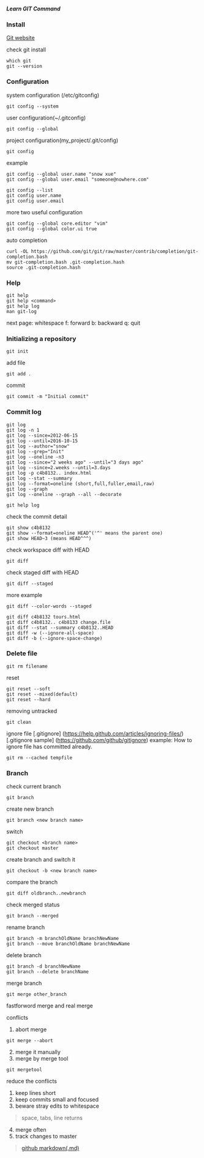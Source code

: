 ##### Learn GIT Command

### Install
[Git website](http://git-scm.com)

check git install
```
which git
git --version
```

### Configuration

system configuration (/etc/gitconfig)
```
git config --system
```

user configuration(~/.gitconfig)
```
git config --global
```

project configuration(my_project/.git/config)
```
git config
```

example
```
git config --global user.name "snow xue"
git config --global user.email "someone@nowhere.com"

git config --list
git config user.name
git config user.email
```

more two useful configuration
```
git config --global core.editor "vim"
git config --global color.ui true
```

auto completion
```
curl -OL https://github.com/git/git/raw/master/contrib/completion/git-completion.bash
mv git-completion.bash .git-completion.hash
source .git-completion.hash
```

### Help
```
git help
git help <command>
git help log
man git-log

```
next page: whitespace
f: forward
b: backward
q: quit


### Initializing a repository
```
git init

```

add file
```
git add .
```
commit
```
git commit -m "Initial commit"
```


### Commit log
```
git log
git log -n 1
git log --since=2012-06-15
git log --until=2016-10-15
git log --author="snow"
git log --grep="Init"
git log --oneline -n3
git log --since="2 weeks ago" --until="3 days ago"
git log --since=2.weeks --until=3.days
git log -p c4b8132.. index.html
git log --stat --summary
git log --format=oneline (short,full,fuller,email,raw)
git log --graph
git log --oneline --graph --all --decorate

git help log
```
check the commit detail
```
git show c4b8132
git show --format=oneline HEAD^('^' means the parent one)
git show HEAD~3 (means HEAD^^^)
```
check workspace diff with HEAD
```
git diff
```
check staged diff with HEAD
```
git diff --staged
```
more example
```
git diff --color-words --staged

git diff c4b8132 tours.html
git diff c4b8132.. c4b8133 change.file
git diff --stat --summary c4b8132..HEAD
git diff -w (--ignore-all-space)
git diff -b (--ignore-space-change)
```


### Delete file

```
git rm filename
```

reset
```
git reset --soft
git reset --mixed(default)
git reset --hard
```
removing untracked
```
git clean
```

ignore file
[.gitignore] (https://help.github.com/articles/ignoring-files/)
[.gitignore sample] (https://github.com/github/gitignore)
example: How to ignore file has committed already.
```
git rm --cached tempfile
```

### Branch

check current branch
```
git branch
```

create new branch
```
git branch <new branch name>
```
switch
```
git checkout <branch name>
git checkout master
```

create branch and switch it
```
git checkout -b <new branch name>
```
compare the branch
```
git diff oldbranch..newbranch
```

check merged status
```
git branch --merged
```

rename branch
```
git branch -m branchOldName branchNewName
git branch --move branchOldName branchNewName
```

delete branch
```
git branch -d branchNewName
git branch --delete branchName
```
merge branch
```
git merge other_branch
```
fastforword merge and real merge

conflicts
1. abort merge
```
git merge --abort
```
2. merge it manually
3. merge by merge tool
```
git mergetool
```
reduce the conflicts
1. keep lines short
2. keep commits small and focused
3. beware stray edits to whitespace
 > space, tabs, line returns
4. merge often
5. track changes to master





> [github markdown(.md)](https://guides.github.com/features/mastering-markdown/)
